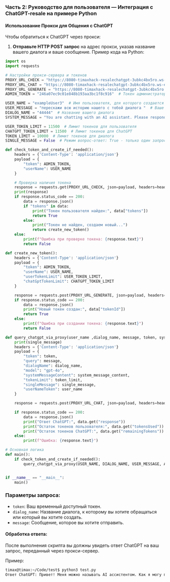 ### Часть 2: Руководство для пользователя — Интеграция с ChatGPT-resale на примере Python

#### Использование Прокси для Общения с ChatGPT

Чтобы обратиться к ChatGPT через прокси:

1. **Отправьте HTTP POST запрос** на адрес прокси, указав название вашего диалога и ваше сообщение. Пример кода на Python:

```python
import os
import requests

# Настройки прокси-сервера и токенов
PROXY_URL_CHECK = "https://8080-timaxhack-resalechatgpt-3ubkc4bx5ro.ws-eu114.gitpod.io/tokens"
PROXY_URL_CHAT = "https://8080-timaxhack-resalechatgpt-3ubkc4bx5ro.ws-eu114.gitpod.io/chatgpt"
PROXY_URL_GENERATE = "https://8080-timaxhack-resalechatgpt-3ubkc4bx5ro.ws-eu114.gitpod.io/generate-token"
ADMIN_TOKEN = "246a07ec9c01e848b193aa3bc1f8c916"  # Токен администратора из JSON файла

USER_NAME = "exampleUser3"  # Имя пользователя, для которого создается токен
USER_MESSAGE = "перескажи всю историю нашего с тобой диалога "  # Ваше сообщение к ChatGPT
DIALOG_NAME = "44444"  # Название вашего диалога
SYSTEM_MESSAGE = "You are chatting with an AI assistant. Please respond accordingly. ты можешь помнить всю историю диалога"  # Пользовательское контекстное сообщение

USER_TOKEN_LIMIT = 11500  # Лимит токенов для пользователя
CHATGPT_TOKEN_LIMIT = 11500  # Лимит токенов для ChatGPT
TOKEN_LIMIT = 10000  # Лимит токенов для диалога
SINGLE_MESSAGE = False  # Режим вопрос-ответ: True - только один запрос и ответ

def check_token_and_create_if_needed():
    headers = {'Content-Type': 'application/json'}
    payload = {
        "token": ADMIN_TOKEN,
        "userName": USER_NAME
    }

    # Проверка наличия токена
    response = requests.get(PROXY_URL_CHECK, json=payload, headers=headers)
    print(response)
    if response.status_code == 200:
        data = response.json()
        if "tokens" in data:
            print("Токен пользователя найден:", data["tokens"])
            return True
        else:
            print("Токен не найден, создаем новый...")
            return create_new_token()
    else:
        print(f"Ошибка при проверке токена: {response.text}")
        return False

def create_new_token():
    headers = {'Content-Type': 'application/json'}
    payload = {
        "token": ADMIN_TOKEN,
        "userName": USER_NAME,
        "userTokenLimit": USER_TOKEN_LIMIT,
        "chatGptTokenLimit": CHATGPT_TOKEN_LIMIT
    }

    response = requests.post(PROXY_URL_GENERATE, json=payload, headers=headers)
    if response.status_code == 200:
        data = response.json()
        print("Новый токен создан:", data["tokenId"])
        return True
    else:
        print(f"Ошибка при создании токена: {response.text}")
        return False

def query_chatgpt_via_proxy(user_name ,dialog_name, message, token, system_message_content='', token_limit=None, single_message=True):
    print(single_message)
    headers = {'Content-Type': 'application/json'}
    payload = {
        "token": token,
        "query": message,
        "dialogName": dialog_name,
        "model": "gpt-4o",
        "systemMessageContent": system_message_content,
        "tokenLimit": token_limit,
        "singleMessage": single_message,
        "userNameToken": user_name
    }

    response = requests.post(PROXY_URL_CHAT, json=payload, headers=headers)

    if response.status_code == 200:
        data = response.json()
        print("Ответ ChatGPT:", data.get("response"))
        print("Остаток токенов пользователя:", data.get("tokensUsed"))
        print("Остаток токенов ChatGPT:", data.get("remainingTokens"))
    else:
        print(f"Ошибка: {response.text}")

# Основная логика
def main():
    if check_token_and_create_if_needed():
        query_chatgpt_via_proxy(USER_NAME, DIALOG_NAME, USER_MESSAGE, ADMIN_TOKEN, SYSTEM_MESSAGE, TOKEN_LIMIT, SINGLE_MESSAGE)


if __name__ == "__main__":
    main()
```

### Параметры запроса:

- `token`: Ваш временный доступный токен.
- `dialog_name`: Название диалога, к которому вы хотите обращаться или который вы хотите создать.
- `message`: Сообщение, которое вы хотите отправить.

#### Обработка ответа:

После выполнения скрипта вы должны увидеть ответ ChatGPT на ваш запрос, переданный через прокси-сервер.

Пример:
```bash
timax@timax:~/Code/test$ python3 test.py 
Ответ ChatGPT: Привет! Меня можно называть AI ассистентом. Как я могу помочь вам сегодня?
```
